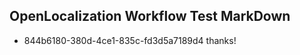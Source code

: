 ## OpenLocalization Workflow Test MarkDown
* 844b6180-380d-4ce1-835c-fd3d5a7189d4 
thanks!<!--HONumber=Mar16_HO1-->

